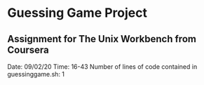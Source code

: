 # Guessing Game Project

## Assignment for The Unix Workbench from Coursera
Date: 09/02/20
Time: 16-43
Number of lines of code contained in guessinggame.sh: 1
